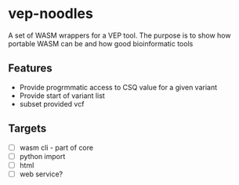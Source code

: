 # vep-noodles
A set of WASM wrappers for a VEP tool. The purpose is to show how portable WASM can be and how good bioinformatic tools

## Features

- Provide progrmmatic access to CSQ value for a given variant 
- Provide start of variant list
- subset provided vcf

## Targets

- [ ] wasm cli - part of core
- [ ] python import
- [ ] html
- [ ] web service?

